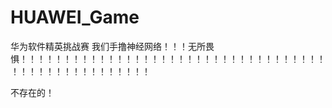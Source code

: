 # HUAWEI_Game
华为软件精英挑战赛
我们手撸神经网络！！！无所畏惧！！！！！！！！！！！！！！！！！！！！！！！！！！！！！！！！！！！！！！！！！！！！！！！！！！！


























不存在的！
